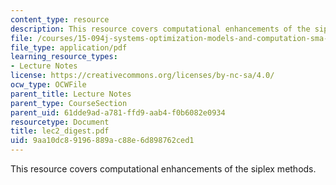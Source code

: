```yaml
---
content_type: resource
description: This resource covers computational enhancements of the siplex methods.
file: /courses/15-094j-systems-optimization-models-and-computation-sma-5223-spring-2004/9aa10dc89196889ac88e6d898762ced1_lec2_digest.pdf
file_type: application/pdf
learning_resource_types:
- Lecture Notes
license: https://creativecommons.org/licenses/by-nc-sa/4.0/
ocw_type: OCWFile
parent_title: Lecture Notes
parent_type: CourseSection
parent_uid: 61dde9ad-a781-ffd9-aab4-f0b6082e0934
resourcetype: Document
title: lec2_digest.pdf
uid: 9aa10dc8-9196-889a-c88e-6d898762ced1
---
```

This resource covers computational enhancements of the siplex methods.